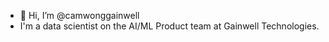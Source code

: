 - 👋 Hi, I’m @camwonggainwell
- I'm a data scientist on the AI/ML Product team at Gainwell Technologies.

<!---
camwonggainwell/camwonggainwell is a ✨ special ✨ repository because its `README.md` (this file) appears on your GitHub profile.
You can click the Preview link to take a look at your changes.
--->
